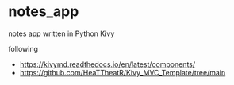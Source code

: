 # notes_app
notes app written in Python Kivy

following 
- https://kivymd.readthedocs.io/en/latest/components/
- https://github.com/HeaTTheatR/Kivy_MVC_Template/tree/main
